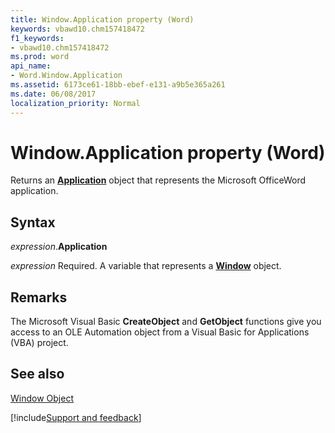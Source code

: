 ```yaml
---
title: Window.Application property (Word)
keywords: vbawd10.chm157418472
f1_keywords:
- vbawd10.chm157418472
ms.prod: word
api_name:
- Word.Window.Application
ms.assetid: 6173ce61-18bb-ebef-e131-a9b5e365a261
ms.date: 06/08/2017
localization_priority: Normal
---
```



# Window.Application property (Word)

Returns an  **[Application](Word.Application.md)** object that represents the Microsoft OfficeWord application.


## Syntax

_expression_.**Application**

_expression_ Required. A variable that represents a **[Window](Word.Window.md)** object.


## Remarks

The Microsoft Visual Basic  **CreateObject** and **GetObject** functions give you access to an OLE Automation object from a Visual Basic for Applications (VBA) project.


## See also


[Window Object](Word.Window.md)

[!include[Support and feedback](~/includes/feedback-boilerplate.md)]